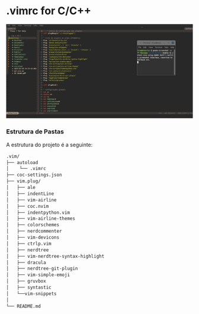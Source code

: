 # .vimrc for C/C++
![Imagem do README](jp.png)

### Estrutura de Pastas

A estrutura do projeto é a seguinte:

```bash
.vim/
├── autoload
│    └── .vimrc
├── coc-settings.json
├── vim.plug/
│   ├── ale
│   ├── indentLine
│   ├── vim-airline
│   ├── coc.nvim
│   ├── indentpython.vim
│   ├── vim-airline-themes
│   ├── colorschemes
│   ├── nerdcommenter
│   ├── vim-devicons
│   ├── ctrlp.vim
│   ├── nerdtree
│   ├── vim-nerdtree-syntax-highlight
│   ├── dracula
│   ├── nerdtree-git-plugin
│   ├── vim-simple-emoji
│   ├── gruvbox
│   ├── syntastic
│   └──vim-snippets
│
└── README.md
